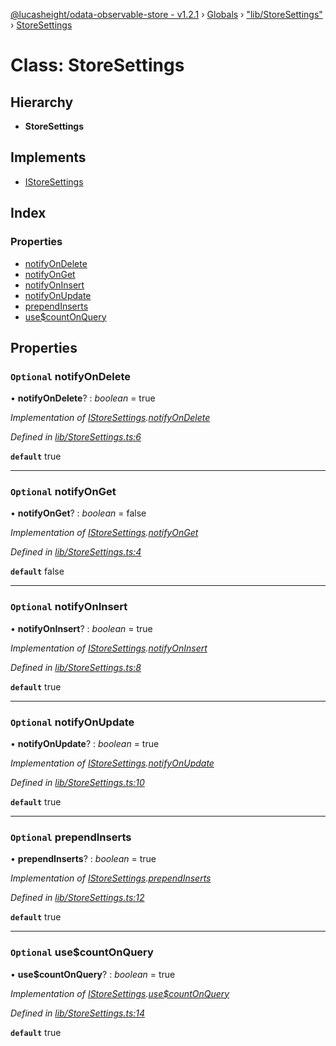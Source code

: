 [@lucasheight/odata-observable-store - v1.2.1](../README.md) › [Globals](../globals.md) › ["lib/StoreSettings"](../modules/_lib_storesettings_.md) › [StoreSettings](_lib_storesettings_.storesettings.md)

# Class: StoreSettings

## Hierarchy

* **StoreSettings**

## Implements

* [IStoreSettings](../interfaces/_lib_istore_.istoresettings.md)

## Index

### Properties

* [notifyOnDelete](_lib_storesettings_.storesettings.md#optional-notifyondelete)
* [notifyOnGet](_lib_storesettings_.storesettings.md#optional-notifyonget)
* [notifyOnInsert](_lib_storesettings_.storesettings.md#optional-notifyoninsert)
* [notifyOnUpdate](_lib_storesettings_.storesettings.md#optional-notifyonupdate)
* [prependInserts](_lib_storesettings_.storesettings.md#optional-prependinserts)
* [use$countOnQuery](_lib_storesettings_.storesettings.md#optional-usecountonquery)

## Properties

### `Optional` notifyOnDelete

• **notifyOnDelete**? : *boolean* = true

*Implementation of [IStoreSettings](../interfaces/_lib_istore_.istoresettings.md).[notifyOnDelete](../interfaces/_lib_istore_.istoresettings.md#optional-notifyondelete)*

*Defined in [lib/StoreSettings.ts:6](https://github.com/lucasheight/odata-observable-store/blob/b97261dd/projects/odata-observable-store/src/lib/StoreSettings.ts#L6)*

**`default`** true

___

### `Optional` notifyOnGet

• **notifyOnGet**? : *boolean* = false

*Implementation of [IStoreSettings](../interfaces/_lib_istore_.istoresettings.md).[notifyOnGet](../interfaces/_lib_istore_.istoresettings.md#optional-notifyonget)*

*Defined in [lib/StoreSettings.ts:4](https://github.com/lucasheight/odata-observable-store/blob/b97261dd/projects/odata-observable-store/src/lib/StoreSettings.ts#L4)*

**`default`** false

___

### `Optional` notifyOnInsert

• **notifyOnInsert**? : *boolean* = true

*Implementation of [IStoreSettings](../interfaces/_lib_istore_.istoresettings.md).[notifyOnInsert](../interfaces/_lib_istore_.istoresettings.md#optional-notifyoninsert)*

*Defined in [lib/StoreSettings.ts:8](https://github.com/lucasheight/odata-observable-store/blob/b97261dd/projects/odata-observable-store/src/lib/StoreSettings.ts#L8)*

**`default`** true

___

### `Optional` notifyOnUpdate

• **notifyOnUpdate**? : *boolean* = true

*Implementation of [IStoreSettings](../interfaces/_lib_istore_.istoresettings.md).[notifyOnUpdate](../interfaces/_lib_istore_.istoresettings.md#optional-notifyonupdate)*

*Defined in [lib/StoreSettings.ts:10](https://github.com/lucasheight/odata-observable-store/blob/b97261dd/projects/odata-observable-store/src/lib/StoreSettings.ts#L10)*

**`default`** true

___

### `Optional` prependInserts

• **prependInserts**? : *boolean* = true

*Implementation of [IStoreSettings](../interfaces/_lib_istore_.istoresettings.md).[prependInserts](../interfaces/_lib_istore_.istoresettings.md#optional-prependinserts)*

*Defined in [lib/StoreSettings.ts:12](https://github.com/lucasheight/odata-observable-store/blob/b97261dd/projects/odata-observable-store/src/lib/StoreSettings.ts#L12)*

**`default`** true

___

### `Optional` use$countOnQuery

• **use$countOnQuery**? : *boolean* = true

*Implementation of [IStoreSettings](../interfaces/_lib_istore_.istoresettings.md).[use$countOnQuery](../interfaces/_lib_istore_.istoresettings.md#optional-usecountonquery)*

*Defined in [lib/StoreSettings.ts:14](https://github.com/lucasheight/odata-observable-store/blob/b97261dd/projects/odata-observable-store/src/lib/StoreSettings.ts#L14)*

**`default`** true
